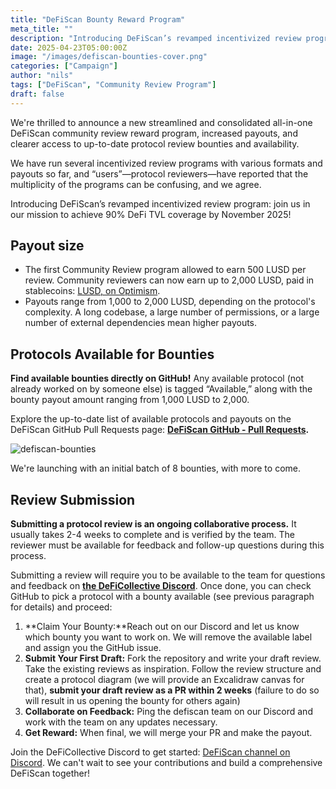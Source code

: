 ```yaml
---
title: "DeFiScan Bounty Reward Program"
meta_title: ""
description: "Introducing DeFiScan’s revamped incentivized review program: join us in our mission to achieve 90% DeFi TVL coverage by November 2025!"
date: 2025-04-23T05:00:00Z
image: "/images/defiscan-bounties-cover.png"
categories: ["Campaign"]
author: "nils"
tags: ["DeFiScan", "Community Review Program"]
draft: false
---
```


We're thrilled to announce a new streamlined and consolidated all-in-one DeFiScan community review reward program, increased payouts, and clearer access to up-to-date protocol review bounties and availability.

We have run several incentivized review programs with various formats and payouts so far, and “users”—protocol reviewers—have reported that the multiplicity of the programs can be confusing, and we agree. 

Introducing DeFiScan’s revamped incentivized review program: join us in our mission to achieve 90% DeFi TVL coverage by November 2025!

## Payout size

* The first Community Review program allowed to earn 500 LUSD per review. Community reviewers can now earn up to 2,000 LUSD, paid in stablecoins: [LUSD, on Optimism](https://optimistic.etherscan.io/token/0xc40f949f8a4e094d1b49a23ea9241d289b7b2819).
* Payouts range from 1,000 to 2,000 LUSD, depending on the protocol's complexity. A long codebase, a large number of permissions, or a large number of external dependencies mean higher payouts.

## Protocols Available for Bounties

**Find available bounties directly on GitHub!** Any available protocol (not already worked on by someone else) is tagged “Available,” along with the bounty payout amount ranging from 1,000 LUSD to 2,000.

Explore the up-to-date list of available protocols and payouts on the DeFiScan GitHub Pull Requests page: **[DeFiScan GitHub - Pull Requests](https://github.com/deficollective/defiscan/pull).**

![defiscan-bounties](https://raw.githubusercontent.com/deficollective/deficollective.github.io/refs/heads/main/assets/images/defiscan-bounties.png)

We're launching with an initial batch of 8 bounties, with more to come.


## Review Submission

**Submitting a protocol review is an ongoing collaborative process.** It usually takes 2-4 weeks to complete and is verified by the team. The reviewer must be available for feedback and follow-up questions during this process. 

Submitting a review will require you to be available to the team for questions and feedback on **[the DeFiCollective Discord](https://discord.gg/zpDT7eeWv4)**. Once done, you can check GitHub to pick a protocol with a bounty available (see previous paragraph for details) and proceed:

1. **Claim Your Bounty:**Reach out on our Discord and let us know which bounty you want to work on. We will remove the available label and assign you the GitHub issue.
2. **Submit Your First Draft:** Fork the repository and write your draft review. Take the existing reviews as inspiration. Follow the review structure and create a protocol diagram (we will provide an Excalidraw canvas for that), **submit your draft review as a PR within 2 weeks** (failure to do so will result in us opening the bounty for others again)
3. **Collaborate on Feedback:** Ping the defiscan team on our Discord and work with the team on any updates necessary.
4. **Get Reward:** When final, we will merge your PR and make the payout.

Join the DeFiCollective Discord to get started:  [DeFiScan channel on Discord](https://discord.gg/7RKxSJvvXM). We can't wait to see your contributions and build a comprehensive DeFiScan together!
